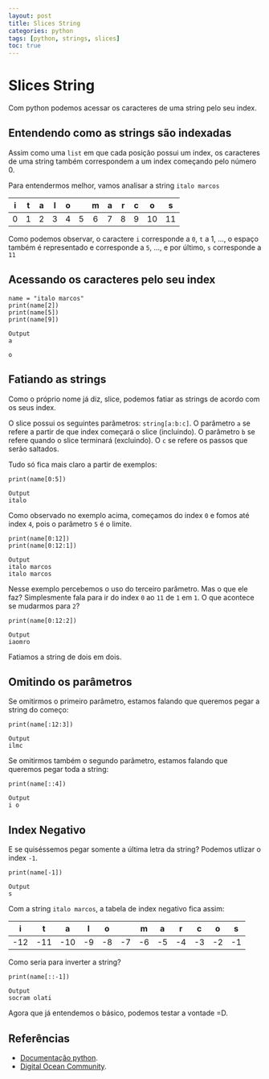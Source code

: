```yaml
---
layout: post
title: Slices String
categories: python
tags: [python, strings, slices]
toc: true
---
```


# Slices String
Com python podemos acessar os caracteres de uma string pelo seu index.

## Entendendo como as strings são indexadas
Assim como uma `list` em que cada posição possui um index, os caracteres de uma string também correspondem a um index começando pelo número 0.

Para entendermos melhor, vamos analisar a string `italo marcos`

| i  | t  | a  | l  | o  |   | m  | a  | r  | c  | o  | s  |
|:-:|:-:|:-:|:-:|:-:|:-:|:-:|:-:|:-:|:-:|:-:|:-:|
| 0  | 1  | 2  | 3  | 4  | 5  | 6  | 7  | 8  | 9  | 10  | 11  |

Como podemos observar, o caractere `i` corresponde a `0`, `t` a 1, ..., o espaço também é representado e corresponde a `5`, ..., e por último, `s` corresponde a `11`

## Acessando os caracteres pelo seu index
```
name = "italo marcos"
print(name[2])
print(name[5])
print(name[9])

Output
a

o
```

## Fatiando as strings
Como o próprio nome já diz, slice, podemos fatiar as strings de acordo com os seus index.

O slice possui os seguintes parâmetros: `string[a:b:c]`. O parâmetro `a` se refere a partir de que index começará o slice (incluindo). O parâmetro `b` se refere quando o slice terminará (excluindo). O `c` se refere os passos que serão saltados.

Tudo só fica mais claro a partir de exemplos:

```
print(name[0:5])

Output
italo
```
Como observado no exemplo acima, começamos do index `0` e fomos até index `4`, pois o parâmetro `5` é o limite.

```
print(name[0:12])
print(name[0:12:1])

Output
italo marcos
italo marcos
```
Nesse exemplo percebemos o uso do terceiro parâmetro. Mas o que ele faz? Simplesmente fala para ir do index `0` ao `11` de `1` em `1`. O que acontece se mudarmos para `2`?
```
print(name[0:12:2])

Output
iaomro
```
Fatiamos a string de dois em dois.

## Omitindo os parâmetros
Se omitirmos o primeiro parâmetro, estamos falando que queremos pegar a string do começo:
```
print(name[:12:3])

Output
ilmc
``` 

Se omitirmos também o segundo parâmetro, estamos falando que queremos pegar toda a string:
```
print(name[::4])

Output
i o
``` 

## Index Negativo
E se quiséssemos pegar somente a última letra da string? Podemos utlizar o index `-1`. 
```
print(name[-1])

Output
s
```

Com a string `italo marcos`, a tabela de index negativo fica assim:

| i  | t  | a  | l  | o  |   | m  | a  | r  | c  | o  | s  |
|:-:|:-:|:-:|:-:|:-:|:-:|:-:|:-:|:-:|:-:|:-:|:-:|
| -12  | -11  | -10  | -9  | -8  | -7  | -6  | -5  | -4  | -3  | -2  | -1  |

Como seria para inverter a string?
```
print(name[::-1])

Output
socram olati
```

Agora que já entendemos o básico, podemos testar a vontade =D.

## Referências
* [Documentação python](https://docs.python.org/3/library/functions.html?highlight=slice#slice).
* [Digital Ocean Community](https://www.digitalocean.com/community/tutorials/how-to-index-and-slice-strings-in-python-3).


